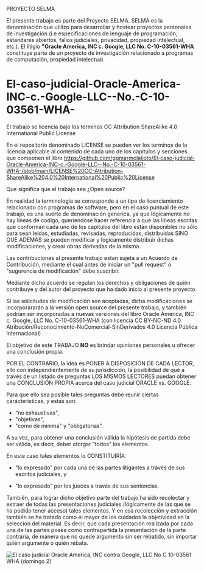 PROYECTO SELMA  

El presente trabajo es parte del Proyecto SELMA. SELMA es la denominación que utilizo para desarrollar y hostear proyectos personales de investigación (i.e especificaciones de lenguaje de programación, estandares abiertos, fallos judiciales, privacidad, propiedad intelectual, etc.). El litigio **"Oracle America, INC c. Google, LLC  No. C-10-03561-WHA** constituye parte de un proyecto de investigación relacionado a programas de computación, propiedad intelectual. 

# El-caso-judicial-Oracle-America-INC-c.-Google-LLC--No.-C-10-03561-WHA-

El trabajo se licencia bajo los terminos CC Attribution ShareAlike 4.0 International Public License

En el repositorio denominado  LICENSE se pueden ver los terminos de la licencia aplicable al contenido de cada uno de los capitulos y secciones que componen el libro https://github.com/ggmarmolalioto/El-caso-judicial-Oracle-America-INC-c.-Google-LLC--No.-C-10-03561-WHA-/blob/main/LICENSE%20CC-Attribution-ShareAlike%204.0%20International%20Public%20License 

Que significa que el trabajo sea ¿Open source?

En realidad la terminología se corresponde a un tipo de licenciamiento relacionado con programas de software, pero en el caso puntual de este trabajo, es una suerte de denominación generica, ya que lógicamente no hay líneas de codigo, queriendose hacer referencia a que las lineas escritas que conforman cada uno de los capitulos del libro están disponibles no sólo para sean leidas, estudiadas, revisadas, reproducidas, distribuidas SINO QUE ADEMAS se pueden modificar y logicamente distribuir dichas modificaciones, y crear obras derivadas de la misma. 

Las contribuciones al presente trabajo estan sujeta a un Acuerdo de Contribución, mediante el cual antes de iniciar un "pull request" o "sugerencia de modificación" debe suscribir. 

Mediante dicho acuerdo se regulan los derechos y obligaciones de quién contribuye y del autor del proyecto que ha dado inicio al presente proyecto.

Si las solicitudes de modificación son aceptadas, dicha modificaciones se incorporararán a la versión open source del presente trabajo, y también podrían ser incorporadas a nuevas versiones del libro Oracle America, INC c. Google, LLC  No. C-10-03561-WHA (con licencia CC BY-NC-ND 4.0  Atribución/Reconocimiento-NoComercial-SinDerivados 4.0 Licencia Pública Internacional) 

El objetivo de este TRABAJO **NO** es brindar opiniones personales u ofrecer una conclusión propia.

POR EL CONTRARIO, la idea es PONER A DISPOSICIÓN DE CADA LECTOR, ello con independientemente de su jurisdicción, la posibilidad de qué a través de un listado de preguntas LOS MISMOS LECTORES puedan obtener una CONCLUSIÓN PROPIA acerca del caso judicial ORACLE vs. GOOGLE.

Para que ello sea posible tales preguntas debe reunir ciertas carácteristicas, y estas son:

- “no exhaustivas", 
- "objetivas", 
- "como de mínima" y "obligatorias”.  

A su vez, para obtener una conclusión válida la hipótesis de partida debe ser válida, es decir, deber otorgar “todos” los elementos. 

En este caso tales elementos lo CONSTITUIRÍA: 

- “lo expresado” por cada una de las partes litigantes a través de sus escritos judiciales, y 

- “lo expresado” por los jueces a través de sus sentencias. 

También, para lograr dicho objetivo parte del trabajo ha sido recolectar y extraer de todas las presentaciones judiciales (lógicamente de las que se ha podido tener acceso) tales elementos. Y en esa recolección y extracción también se ha tratado como el mayor de los cuidados la objetividad en la selección del material. Es decir, que cada presentación realizada por cada una de las partes posea como contrapartida la presentación de la parte contraria, de manera que no quede argumento sin ser rebatido, sin importar quién argumente o quién rebata.


![El caso judicial Oracle America, INC contra Google, LLC No  C 10-03561 WHA (domingo 2)](https://user-images.githubusercontent.com/33959642/155196708-e6283ac8-13f1-40ba-8bab-932e42ffb131.png)

